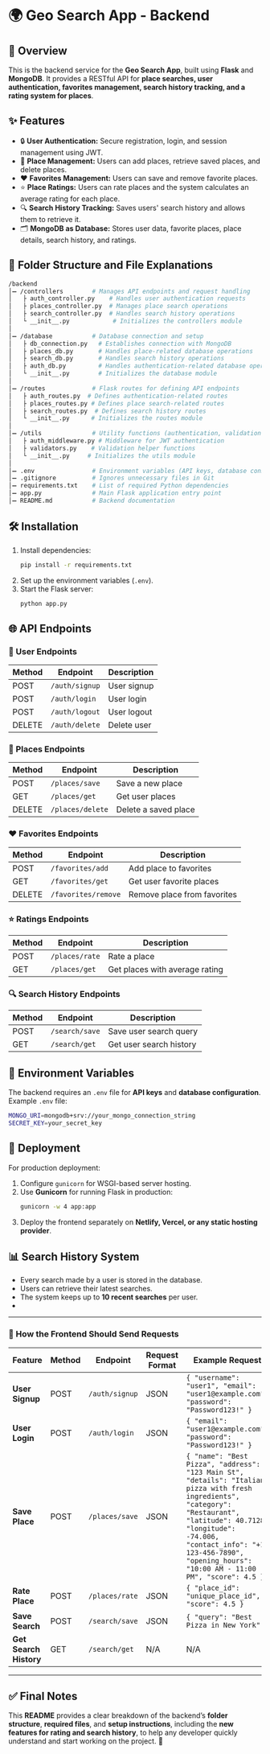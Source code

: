 # 🌍 Geo Search App - Backend  

## 🚀 Overview  
This is the backend service for the **Geo Search App**, built using **Flask** and **MongoDB**. It provides a RESTful API for **place searches, user authentication, favorites management, search history tracking, and a rating system for places**.  

## ✨ Features  
- 🔒 **User Authentication:** Secure registration, login, and session management using JWT.  
- 📌 **Place Management:** Users can add places, retrieve saved places, and delete places.  
- ❤️ **Favorites Management:** Users can save and remove favorite places.  
- ⭐ **Place Ratings:** Users can rate places and the system calculates an average rating for each place.  
- 🔍 **Search History Tracking:** Saves users' search history and allows them to retrieve it.  
- 🗂 **MongoDB as Database:** Stores user data, favorite places, place details, search history, and ratings.  

## 💂️ Folder Structure and File Explanations  
```bash  
/backend  
│➖ /controllers        # Manages API endpoints and request handling  
│   ├️ auth_controller.py    # Handles user authentication requests  
│   ├️ places_controller.py  # Manages place search operations  
│   ├️ search_controller.py  # Handles search history operations  
│   └️ __init__.py            # Initializes the controllers module  
│  
│➖ /database           # Database connection and setup  
│   ├️ db_connection.py   # Establishes connection with MongoDB  
│   ├️ places_db.py       # Handles place-related database operations  
│   ├️ search_db.py       # Handles search history operations  
│   ├️ auth_db.py         # Handles authentication-related database operations  
│   └️ __init__.py        # Initializes the database module  
│  
│➖ /routes             # Flask routes for defining API endpoints  
│   ├️ auth_routes.py  # Defines authentication-related routes  
│   ├️ places_routes.py # Defines place search-related routes  
│   ├️ search_routes.py  # Defines search history routes  
│   └️ __init__.py      # Initializes the routes module  
│  
│➖ /utils              # Utility functions (authentication, validation, etc.)  
│   ├️ auth_middleware.py # Middleware for JWT authentication  
│   ├️ validators.py    # Validation helper functions  
│   └️ __init__.py     # Initializes the utils module  
│  
│➖ .env                # Environment variables (API keys, database connection)  
│➖ .gitignore          # Ignores unnecessary files in Git  
│➖ requirements.txt    # List of required Python dependencies  
│➖ app.py              # Main Flask application entry point  
│➖ README.md           # Backend documentation  
```

## 🛠️ Installation  
1. Install dependencies:  
   ```sh  
   pip install -r requirements.txt  
   ```  
2. Set up the environment variables (`.env`).  
3. Start the Flask server:  
   ```sh  
   python app.py  
   ```  

## 🌐 API Endpoints  

### 👤 User Endpoints  
| Method | Endpoint              | Description         |  
|--------|-----------------------|---------------------|  
| POST   | `/auth/signup`        | User signup        |  
| POST   | `/auth/login`         | User login         |  
| POST   | `/auth/logout`        | User logout        |  
| DELETE | `/auth/delete`        | Delete user        |  

### 📌 Places Endpoints  
| Method  | Endpoint              | Description           |  
|---------|-----------------------|-----------------------|  
| POST    | `/places/save`        | Save a new place     |  
| GET     | `/places/get`         | Get user places      |  
| DELETE  | `/places/delete`      | Delete a saved place |  

### ❤️ Favorites Endpoints  
| Method  | Endpoint                  | Description                 |  
|---------|---------------------------|-----------------------------|  
| POST    | `/favorites/add`           | Add place to favorites      |  
| GET     | `/favorites/get`           | Get user favorite places    |  
| DELETE  | `/favorites/remove`        | Remove place from favorites |  

### ⭐ Ratings Endpoints  
| Method  | Endpoint                  | Description                 |  
|---------|---------------------------|-----------------------------|  
| POST    | `/places/rate`            | Rate a place                |  
| GET     | `/places/get`              | Get places with average rating |  

### 🔍 Search History Endpoints  
| Method  | Endpoint                  | Description                 |  
|---------|---------------------------|-----------------------------|  
| POST    | `/search/save`            | Save user search query      |  
| GET     | `/search/get`             | Get user search history     |  

## 🔑 Environment Variables  
The backend requires an `.env` file for **API keys** and **database configuration**.  
Example `.env` file:  
```sh  
MONGO_URI=mongodb+srv://your_mongo_connection_string  
SECRET_KEY=your_secret_key  
```  

## 🚀 Deployment  
For production deployment:  
1. Configure `gunicorn` for WSGI-based server hosting.  
2. Use **Gunicorn** for running Flask in production:  
   ```sh  
   gunicorn -w 4 app:app  
   ```  
3. Deploy the frontend separately on **Netlify, Vercel, or any static hosting provider**.  

## 📊 Search History System  
- Every search made by a user is stored in the database.  
- Users can retrieve their latest searches.  
- The system keeps up to **10 recent searches** per user.
- 

---

### 🚀 How the Frontend Should Send Requests

| **Feature**           | **Method** | **Endpoint**            | **Request Format** | **Example Request** |
|----------------------|-----------|-------------------------|--------------------|----------------------|
| **User Signup**      | POST      | `/auth/signup`          | JSON               | ```{ "username": "user1", "email": "user1@example.com", "password": "Password123!" }``` |
| **User Login**       | POST      | `/auth/login`           | JSON               | ```{ "email": "user1@example.com", "password": "Password123!" }``` |
| **Save Place**       | POST      | `/places/save`          | JSON               | ```{ "name": "Best Pizza", "address": "123 Main St", "details": "Italian pizza with fresh ingredients", "category": "Restaurant", "latitude": 40.7128, "longitude": -74.006, "contact_info": "+1 123-456-7890", "opening_hours": "10:00 AM - 11:00 PM", "score": 4.5 }``` |
| **Rate Place**       | POST      | `/places/rate`          | JSON               | ```{ "place_id": "unique_place_id", "score": 4.5 }``` |
| **Save Search**      | POST      | `/search/save`          | JSON               | ```{ "query": "Best Pizza in New York" }``` |
| **Get Search History** | GET     | `/search/get`           | N/A                | N/A |

---

## ✅ Final Notes  
This **README** provides a clear breakdown of the backend’s **folder structure**, **required files**, and **setup instructions**, including the **new features for rating and search history**, to help any developer quickly understand and start working on the project. 🚀
